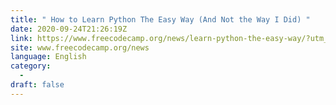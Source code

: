 ```yaml
---
title: " How to Learn Python The Easy Way (And Not the Way I Did) "
date: 2020-09-24T21:26:19Z
link: https://www.freecodecamp.org/news/learn-python-the-easy-way/?utm_medium=RSS&utm_source=news.12bit.vn
site: www.freecodecamp.org/news
language: English
category:
  -   
draft: false
---
```

